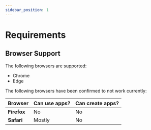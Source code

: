 ```yaml
---
sidebar_position: 1
---
```


# Requirements

## Browser Support

The following browsers are supported:

- Chrome
- Edge

The following browsers have been confirmed to not work currently:

| Browser | Can use apps? | Can create apps? |
| ------- | -------- | ----------- |
| **Firefox** | No | No |
| **Safari** | Mostly | No |
